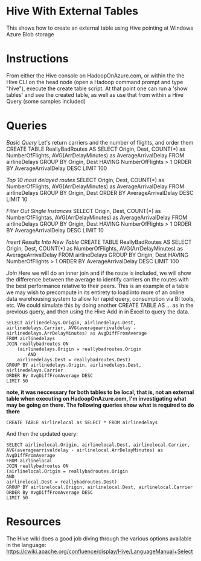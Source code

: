 Hive With External Tables
=============================

This shows how to create an external table using Hive pointing at Windows Azure Blob storage

Instructions 
==============================
From either the Hive console on HadoopOnAzure.com, or within the the Hive CLI on the head node (open a Hadoop command prompt and type "hive"), execute the create table script.  At that point one can run a 'show tables' and see the created table, as well as use that from within a Hive Query (some samples included)

Queries
==============================
*Basic Query*
Let's return carriers and the number of flights, and order them
	CREATE TABLE ReallyBadRoutes AS SELECT Origin, Dest, COUNT(*) as NumberOfFlights, AVG(ArrDelayMinutes) as AverageArrivalDelay  FROM airlineDelays GROUP BY Origin, Dest HAVING NumberOfFlights > 1 ORDER BY AverageArrivalDelay DESC LIMIT 100

*Top 10 most delayed routes*
	SELECT Origin, Dest, COUNT(*) as NumberOfFlights, AVG(ArrDelayMinutes) as AverageArrivalDelay  FROM airlineDelays GROUP BY Origin, Dest ORDER BY AverageArrivalDelay DESC LIMIT 10 

*Filter Out Single Instances*
	SELECT Origin, Dest, COUNT(*) as NumberOfFlightas, AVG(ArrDelayMinutes) as AverageArrivalDelay  FROM airlineDelays GROUP BY Origin, Dest HAVING NumberOfFlights > 1 ORDER BY AverageArrivalDelay DESC LIMIT 10 

*Insert Results Into New Table*
	CREATE TABLE ReallyBadRoutes AS SELECT Origin, Dest, COUNT(*) as NumberOfFlights, AVG(ArrDelayMinutes) as AverageArrivalDelay  FROM airlineDelays GROUP BY Origin, Dest HAVING NumberOfFlights > 1 ORDER BY AverageArrivalDelay DESC LIMIT 100

*Join*
Here we will do an inner join and if the route is included, we will show the difference between the average to identify carriers on the routes with the best performance relative to their peers.  This is an example of a table we may wish to precompute in its entirety to load into more of an online data warehousing system to allow for rapid query, consumption via BI tools, etc. We could simulate this by doing another CREATE TABLE AS ... as in the previous query, and then using the Hive Add in in Excel to query the data.


	SELECT airlinedelays.Origin, airlinedelays.Dest, airlinedelays.Carrier, AVG(averagearrivaldelay - airlinedelays.ArrDelayMinutes) as AvgDiffFromAverage
	FROM airlinedelays 
	JOIN reallybadroutes ON 
		(airlinedelays.Origin = reallybadroutes.Origin 
			AND 
		airlinedelays.Dest = reallybadroutes.Dest) 
	GROUP BY airlinedelays.Origin, airlinedelays.Dest, airlinedelays.Carrier 
	ORDER By AvgDiffFromAverage DESC
	LIMIT 50

**note, it was neccessary for both tables to be local, that is, not an external table when executing on HadoopOnAzure.com, I'm investigating what may be going on there.  The following queries show what is required to do there**

	CREATE TABLE airlinelocal as SELECT * FROM airlinedelays

And then the updated query:

	SELECT airlinelocal.Origin, airlinelocal.Dest, airlinelocal.Carrier, AVG(averagearrivaldelay - airlinelocal.ArrDelayMinutes) as AvgDiffFromAverage
	FROM airlinelocal 
	JOIN reallybadroutes ON 
	(airlinelocal.Origin = reallybadroutes.Origin 
	AND 
	airlinelocal.Dest = reallybadroutes.Dest) 
	GROUP BY airlinelocal.Origin, airlinelocal.Dest, airlinelocal.Carrier 
	ORDER By AvgDiffFromAverage DESC
	LIMIT 50


Resources
==============================
The Hive wiki does a good job diving through the various options available in the language: https://cwiki.apache.org/confluence/display/Hive/LanguageManual+Select